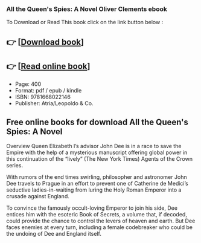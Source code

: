 ### All the Queen's Spies: A Novel Oliver Clements ebook

To Download or Read This book click on the link button below :

## 👉  [**[Download book](http://ebooksharez.info/download.php?group=book&from=github.com&id=720107&lnk=1064 "Download book")**]

## 👉  [**[Read online book](http://ebooksharez.info/download.php?group=book&from=github.com&id=720107&lnk=1064 "Read online book")**]


* Page: 400
* Format: pdf / epub / kindle
* ISBN: 9781668022146
* Publisher: Atria/Leopoldo &amp; Co.



## Free online books for download All the Queen's Spies: A Novel


Overview
Queen Elizabeth I’s advisor John Dee is in a race to save the Empire with the help of a mysterious manuscript offering global power in this continuation of the “lively” (The New York Times) Agents of the Crown series.
 
 With rumors of the end times swirling, philosopher and astronomer John Dee travels to Prague in an effort to prevent one of Catherine de Medici’s seductive ladies-in-waiting from luring the Holy Roman Emperor into a crusade against England.
 
 To convince the famously occult-loving Emperor to join his side, Dee entices him with the esoteric Book of Secrets, a volume that, if decoded, could provide the chance to control the levers of heaven and earth. But Dee faces enemies at every turn, including a female codebreaker who could be the undoing of Dee and England itself.



